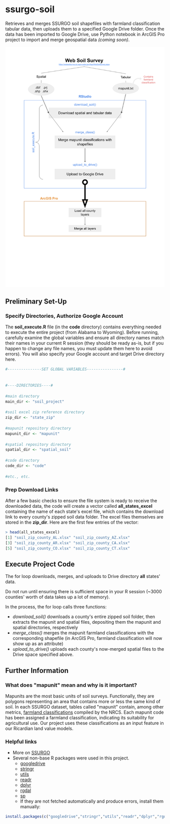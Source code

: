 # ssurgo-soil

Retrieves and merges SSURGO soil shapefiles with farmland classification tabular data, then uploads them to a specified Google Drive folder. Once the data has been imported to Google Drive, use Python notebook in ArcGIS Pro project to import and merge geospatial data *(coming soon)*.


![Soil Data workflow map](SoilDataWorkflow.svg)

## Preliminary Set-Up

### Specify Directories, Authorize Google Account
The **soil_execute.R** file (in the **code** directory) contains everything needed to execute the entire project (from Alabama to Wyoming). Before running, carefully examine the global variables and ensure all directory names match their names in your current R session (they should be ready as-is, but if you happen to change any file names, you must update them here to avoid errors). You will also specify your Google account and target Drive directory here.

```r
#---------------SET GLOBAL VARIABLES----------------#


#----DIRECTORIES----#

#main directory
main_dir <- "soil_project"

#soil excel zip reference directory
zip_dir <- "state_zip"

#mapunit repository directory
mapunit_dir <- "mapunit"

#spatial repository directory
spatial_dir <- "spatial_soil"

#code directory
code_dir <- "code"

#etc., etc.
```
### Prep Download Links

After a few basic checks to ensure the file system is ready to receive the downloaded data, the code will create a vector called **all_states_excel** containing the name of each state's excel file, which contains the download link to every county's zipped soil data folder. The excel files themselves are stored in the **zip_dir**. Here are the first few entries of the vector:

```r
> head(all_states_excel)
[1] "soil_zip_county_AL.xlsx" "soil_zip_county_AZ.xlsx"
[3] "soil_zip_county_AR.xlsx" "soil_zip_county_CA.xlsx"
[5] "soil_zip_county_CO.xlsx" "soil_zip_county_CT.xlsx"
```

## Execute Project Code

The for loop downloads, merges, and uploads to Drive directory **all** states' data.

Do not run until ensuring there is sufficient space in your R session (~3000 counties' worth of data takes up a lot of memory).

In the process, the for loop calls three functions:

* *download_soil()* downloads a county's entire zipped soil folder, then extracts the mapunit and spatial files, depositing them the mapunit and spatial directories, respectively
* *merge_class()* merges the mapunit farmland classifications with the corresponding shapefile (in ArcGIS Pro, farmland classification will now show up as an attribute)
* *upload_to_drive()* uploads each county's now-merged spatial files to the Drive space specified above.



## Further Information

### What does "mapunit" mean and why is it important?
Mapunits are the most basic units of soil surveys. Functionally, they are polygons representing an area that contains more or less the same kind of soil. In each SSURGO dataset, tables called "mapunit" contain, among other metrics, [farmland classifications](https://www.nrcs.usda.gov/wps/portal/nrcs/detailfull/pr/soils/?cid=nrcs141p2_037285) compiled by the NRCS. Each mapunit code has been assigned a farmland classification, indicating its suitability for agricultural use. Our project uses these classifications as an input feature in our Ricardian land value models. 


### Helpful links

* More on [SSURGO](https://www.nrcs.usda.gov/wps/portal/nrcs/detail/soils/survey/?cid=nrcs142p2_053627)
* Several non-base R packages were used in this project. 
    * [googledrive](https://googledrive.tidyverse.org/)
    * [stringr](https://stringr.tidyverse.org/)
    * [utils](https://cran.r-project.org/web/packages/R.utils/index.html)
    * [readr](https://readr.tidyverse.org/)
    * [dplyr](https://dplyr.tidyverse.org/)
    * [rgdal](https://cran.r-project.org/web/packages/rgdal/index.html)
    * [sp](https://cran.r-project.org/web/packages/sp/index.html)
    * If they are not fetched automatically and produce errors, install them manually:
    
```r
install.packages(c("googledrive","stringr","utils","readr","dplyr","rgdal","sp"))
```




